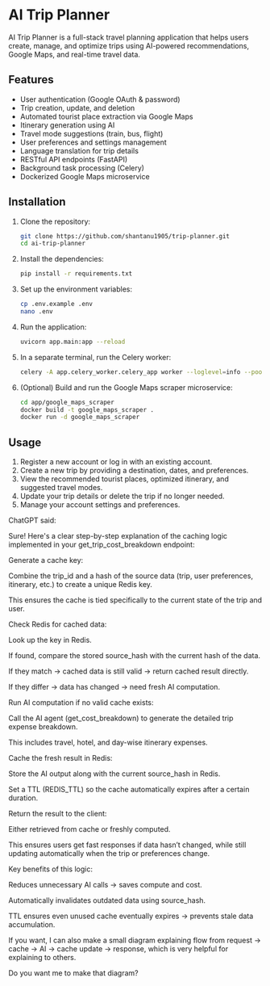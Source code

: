 # AI Trip Planner

AI Trip Planner is a full-stack travel planning application that helps users create, manage, and optimize trips using AI-powered recommendations, Google Maps, and real-time travel data.

## Features

- User authentication (Google OAuth & password)
- Trip creation, update, and deletion
- Automated tourist place extraction via Google Maps
- Itinerary generation using AI
- Travel mode suggestions (train, bus, flight)
- User preferences and settings management
- Language translation for trip details
- RESTful API endpoints (FastAPI)
- Background task processing (Celery)
- Dockerized Google Maps microservice

## Installation

1. Clone the repository:

   ```bash
   git clone https://github.com/shantanu1905/trip-planner.git
   cd ai-trip-planner
   ```

2. Install the dependencies:

   ```bash
   pip install -r requirements.txt
   ```

3. Set up the environment variables:

   ```bash
   cp .env.example .env
   nano .env
   ```

4. Run the application:

   ```bash
   uvicorn app.main:app --reload
   ```

5. In a separate terminal, run the Celery worker:

   ```bash
   celery -A app.celery_worker.celery_app worker --loglevel=info --pool=solo
   ```

6. (Optional) Build and run the Google Maps scraper microservice:

   ```bash
   cd app/google_maps_scraper
   docker build -t google_maps_scraper .
   docker run -d google_maps_scraper
   ```

## Usage

1. Register a new account or log in with an existing account.
2. Create a new trip by providing a destination, dates, and preferences.
3. View the recommended tourist places, optimized itinerary, and suggested travel modes.
4. Update your trip details or delete the trip if no longer needed.
5. Manage your account settings and preferences.

ChatGPT said:

Sure! Here's a clear step-by-step explanation of the caching logic implemented in your get_trip_cost_breakdown endpoint:

Generate a cache key:

Combine the trip_id and a hash of the source data (trip, user preferences, itinerary, etc.) to create a unique Redis key.

This ensures the cache is tied specifically to the current state of the trip and user.

Check Redis for cached data:

Look up the key in Redis.

If found, compare the stored source_hash with the current hash of the data.

If they match → cached data is still valid → return cached result directly.

If they differ → data has changed → need fresh AI computation.

Run AI computation if no valid cache exists:

Call the AI agent (get_cost_breakdown) to generate the detailed trip expense breakdown.

This includes travel, hotel, and day-wise itinerary expenses.

Cache the fresh result in Redis:

Store the AI output along with the current source_hash in Redis.

Set a TTL (REDIS_TTL) so the cache automatically expires after a certain duration.

Return the result to the client:

Either retrieved from cache or freshly computed.

This ensures users get fast responses if data hasn’t changed, while still updating automatically when the trip or preferences change.

Key benefits of this logic:

Reduces unnecessary AI calls → saves compute and cost.

Automatically invalidates outdated data using source_hash.

TTL ensures even unused cache eventually expires → prevents stale data accumulation.

If you want, I can also make a small diagram explaining flow from request → cache → AI → cache update → response, which is very helpful for explaining to others.

Do you want me to make that diagram?

